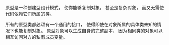 原型是一种创建型设计模式， 使你能够复制对象， 甚至是复杂对象， 而又无需使代码依赖它们所属的类。

所有的原型类都必须有一个通用的接口， 使得即使在对象所属的具体类未知的情况下也能复制对象。 原型对象可以生成自身的完整副本， 因为相同类的对象可以相互访问对方的私有成员变量。